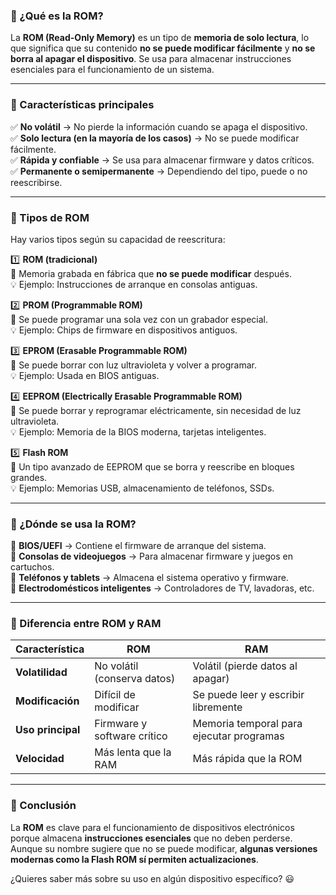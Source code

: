 ### **📌 ¿Qué es la ROM?**

La **ROM (Read-Only Memory)** es un tipo de **memoria de solo lectura**, lo que significa que su contenido **no se puede modificar fácilmente** y **no se borra al apagar el dispositivo**. Se usa para almacenar instrucciones esenciales para el funcionamiento de un sistema.

---

### **🔹 Características principales**

✅ **No volátil** → No pierde la información cuando se apaga el dispositivo.  
✅ **Solo lectura (en la mayoría de los casos)** → No se puede modificar fácilmente.  
✅ **Rápida y confiable** → Se usa para almacenar firmware y datos críticos.  
✅ **Permanente o semipermanente** → Dependiendo del tipo, puede o no reescribirse.

---

### **🔹 Tipos de ROM**

Hay varios tipos según su capacidad de reescritura:

1️⃣ **ROM (tradicional)**  
📌 Memoria grabada en fábrica que **no se puede modificar** después.  
💡 Ejemplo: Instrucciones de arranque en consolas antiguas.

2️⃣ **PROM (Programmable ROM)**  
📌 Se puede programar una sola vez con un grabador especial.  
💡 Ejemplo: Chips de firmware en dispositivos antiguos.

3️⃣ **EPROM (Erasable Programmable ROM)**  
📌 Se puede borrar con luz ultravioleta y volver a programar.  
💡 Ejemplo: Usada en BIOS antiguas.

4️⃣ **EEPROM (Electrically Erasable Programmable ROM)**  
📌 Se puede borrar y reprogramar eléctricamente, sin necesidad de luz ultravioleta.  
💡 Ejemplo: Memoria de la BIOS moderna, tarjetas inteligentes.

5️⃣ **Flash ROM**  
📌 Un tipo avanzado de EEPROM que se borra y reescribe en bloques grandes.  
💡 Ejemplo: Memorias USB, almacenamiento de teléfonos, SSDs.

---

### **🔹 ¿Dónde se usa la ROM?**

📌 **BIOS/UEFI** → Contiene el firmware de arranque del sistema.  
📌 **Consolas de videojuegos** → Para almacenar firmware y juegos en cartuchos.  
📌 **Teléfonos y tablets** → Almacena el sistema operativo y firmware.  
📌 **Electrodomésticos inteligentes** → Controladores de TV, lavadoras, etc.

---

### **📌 Diferencia entre ROM y RAM**

|Característica|ROM|RAM|
|---|---|---|
|**Volatilidad**|No volátil (conserva datos)|Volátil (pierde datos al apagar)|
|**Modificación**|Difícil de modificar|Se puede leer y escribir libremente|
|**Uso principal**|Firmware y software crítico|Memoria temporal para ejecutar programas|
|**Velocidad**|Más lenta que la RAM|Más rápida que la ROM|

---

### **🚀 Conclusión**

La **ROM** es clave para el funcionamiento de dispositivos electrónicos porque almacena **instrucciones esenciales** que no deben perderse. Aunque su nombre sugiere que no se puede modificar, **algunas versiones modernas como la Flash ROM sí permiten actualizaciones**.

¿Quieres saber más sobre su uso en algún dispositivo específico? 😃